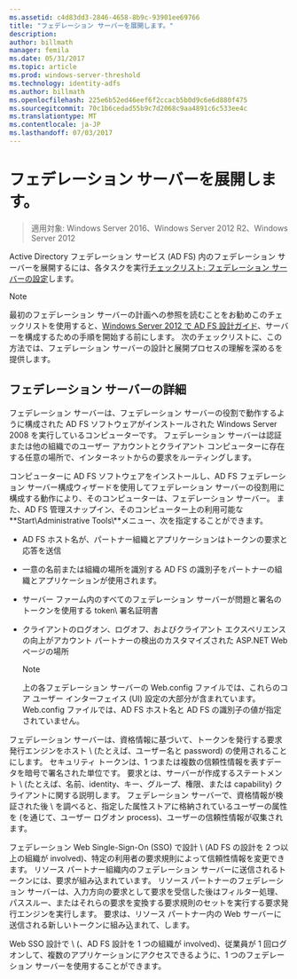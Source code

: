 ```yaml
---
ms.assetid: c4d83dd3-2846-4658-8b9c-93901ee69766
title: "フェデレーション サーバーを展開します。"
description: 
author: billmath
manager: femila
ms.date: 05/31/2017
ms.topic: article
ms.prod: windows-server-threshold
ms.technology: identity-adfs
ms.author: billmath
ms.openlocfilehash: 225e6b52ed46eef6f2ccacb5b0d9c6e6d880f475
ms.sourcegitcommit: 70c1b6cedad55b9c7d2068c9aa4891c6c533ee4c
ms.translationtype: MT
ms.contentlocale: ja-JP
ms.lasthandoff: 07/03/2017
---
```

# <a name="deploying-federation-servers"></a>フェデレーション サーバーを展開します。

>適用対象: Windows Server 2016、Windows Server 2012 R2、Windows Server 2012

Active Directory フェデレーション サービス \(AD FS\) 内のフェデレーション サーバーを展開するには、各タスクを実行[チェックリスト: フェデレーション サーバーの設定](Checklist--Setting-Up-a-Federation-Server.md)します。  
  
> [!NOTE]  
> 最初のフェデレーション サーバーの計画への参照を読むことをお勧めこのチェックリストを使用すると、[Windows Server 2012 で AD FS 設計ガイド](https://technet.microsoft.com/library/dd807036.aspx)、サーバーを構成するための手順を開始する前にします。 次のチェックリストに、この方法では、フェデレーション サーバーの設計と展開プロセスの理解を深めるを提供します。  
  
## <a name="about-federation-servers"></a>フェデレーション サーバーの詳細  
フェデレーション サーバーは、フェデレーション サーバーの役割で動作するように構成された AD FS ソフトウェアがインストールされた Windows Server 2008 を実行しているコンピューターです。 フェデレーション サーバーは認証または他の組織でのユーザー アカウントとクライアント コンピューターに存在する任意の場所で、インターネットからの要求をルーティングします。  
  
コンピューターに AD FS ソフトウェアをインストールし、AD FS フェデレーション サーバー構成ウィザードを使用してフェデレーション サーバーの役割用に構成する動作により、そのコンピューターは、フェデレーション サーバー。 また、AD FS 管理スナップイン、そのコンピューター上の利用可能な**Start\\Administrative Tools\\**メニュー、次を指定することができます。  
  
-   AD FS ホスト名が、パートナー組織とアプリケーションはトークンの要求と応答を送信  
  
-   一意の名前または組織の場所を識別する AD FS の識別子をパートナーの組織とアプリケーションが使用されます。  
  
-   サーバー ファーム内のすべてのフェデレーション サーバーが問題と署名のトークンを使用する token\ 署名証明書  
  
-   クライアントのログオン、ログオフ、およびクライアント エクスペリエンスの向上がアカウント パートナーの検出のカスタマイズされた ASP.NET Web ページの場所  
  
    > [!NOTE]  
    > 上の各フェデレーション サーバーの Web.config ファイルでは、これらのコア ユーザー インターフェイス \(UI\) 設定の大部分が含まれています。 Web.config ファイルでは、AD FS ホスト名と AD FS の識別子の値が指定されていません。  
  
フェデレーション サーバーは、資格情報に基づいて、トークンを発行する要求発行エンジンをホスト \ (たとえば、ユーザー名と password\) の使用されることにします。 セキュリティ トークンは、1 つまたは複数の信頼性情報を表すデータを暗号で署名された単位です。 要求とは、サーバーが作成するステートメント \ (たとえば、名前、identity、キー、グループ、権限、または capability\) クライアントに関する説明します。 フェデレーション サーバーで、資格情報が検証された後 \ を調べると、指定した属性ストアに格納されているユーザーの属性を (を通じて、ユーザー ログオン process\)、ユーザーの信頼性情報が収集されます。  
  
フェデレーション Web Single\-Sign\-On \(SSO\) で設計 \ (AD FS の設計を 2 つ以上の組織が involved\)、特定の利用者の要求規則によって信頼性情報を変更できます。 リソース パートナー組織内のフェデレーション サーバーに送信されるトークンには、要求が組み込まれています。 リソース パートナーのフェデレーション サーバーは、入力方向の要求として要求を受信した後はフィルター処理、パススルー、またはそれらの要求を変換する要求規則のセットを実行する要求発行エンジンを実行します。 要求は、リソース パートナー内の Web サーバーに送信される新しいトークンに組み込まれて、します。  
  
Web SSO 設計で \ (、AD FS 設計を 1 つの組織が involved\)、従業員が 1 回ログオンして、複数のアプリケーションにアクセスできるように、1 つのフェデレーション サーバーを使用することができます。  
  
